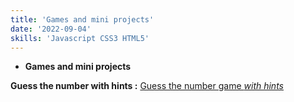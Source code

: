 ```yaml
---
title: 'Games and mini projects'
date: '2022-09-04'
skills: 'Javascript CSS3 HTML5'
---
```


 -  **Games and mini projects**
 
 
 **Guess the number with hints :**
  [Guess the number game *with hints*](https://guess-the-number-game-flax.vercel.app/)
